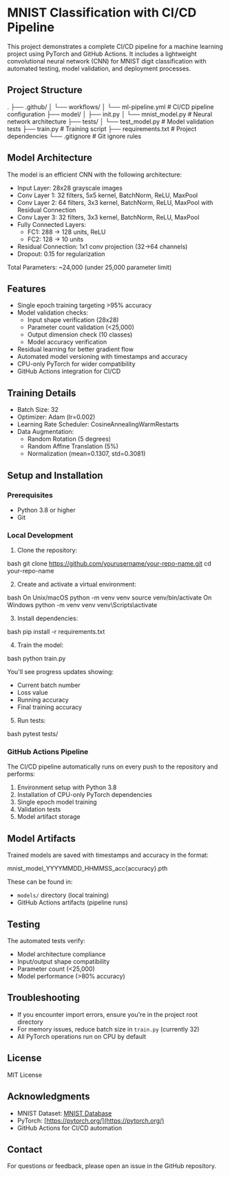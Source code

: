 # MNIST Classification with CI/CD Pipeline

This project demonstrates a complete CI/CD pipeline for a machine learning project using PyTorch and GitHub Actions. It includes a lightweight convolutional neural network (CNN) for MNIST digit classification with automated testing, model validation, and deployment processes.

## Project Structure

.
├── .github/
│ └── workflows/
│ └── ml-pipeline.yml # CI/CD pipeline configuration
├── model/
│ ├── init.py
│ └── mnist_model.py # Neural network architecture
├── tests/
│ └── test_model.py # Model validation tests
├── train.py # Training script
├── requirements.txt # Project dependencies
└── .gitignore # Git ignore rules



## Model Architecture
The model is an efficient CNN with the following architecture:
- Input Layer: 28x28 grayscale images
- Conv Layer 1: 32 filters, 5x5 kernel, BatchNorm, ReLU, MaxPool
- Conv Layer 2: 64 filters, 3x3 kernel, BatchNorm, ReLU, MaxPool with Residual Connection
- Conv Layer 3: 32 filters, 3x3 kernel, BatchNorm, ReLU, MaxPool
- Fully Connected Layers: 
  - FC1: 288 -> 128 units, ReLU
  - FC2: 128 -> 10 units
- Residual Connection: 1x1 conv projection (32->64 channels)
- Dropout: 0.15 for regularization

Total Parameters: ~24,000 (under 25,000 parameter limit)

## Features
- Single epoch training targeting >95% accuracy
- Model validation checks:
  - Input shape verification (28x28)
  - Parameter count validation (<25,000)
  - Output dimension check (10 classes)
  - Model accuracy verification
- Residual learning for better gradient flow
- Automated model versioning with timestamps and accuracy
- CPU-only PyTorch for wider compatibility
- GitHub Actions integration for CI/CD

## Training Details
- Batch Size: 32
- Optimizer: Adam (lr=0.002)
- Learning Rate Scheduler: CosineAnnealingWarmRestarts
- Data Augmentation:
  - Random Rotation (5 degrees)
  - Random Affine Translation (5%)
  - Normalization (mean=0.1307, std=0.3081)

## Setup and Installation

### Prerequisites
- Python 3.8 or higher
- Git

### Local Development
1. Clone the repository:

bash
git clone https://github.com/yourusername/your-repo-name.git
cd your-repo-name


2. Create and activate a virtual environment:

bash
On Unix/macOS
python -m venv venv
source venv/bin/activate
On Windows
python -m venv venv
venv\Scripts\activate


3. Install dependencies:

bash
pip install -r requirements.txt


4. Train the model:

bash
python train.py

You'll see progress updates showing:
- Current batch number
- Loss value
- Running accuracy
- Final training accuracy

5. Run tests:

bash
pytest tests/


### GitHub Actions Pipeline
The CI/CD pipeline automatically runs on every push to the repository and performs:
1. Environment setup with Python 3.8
2. Installation of CPU-only PyTorch dependencies
3. Single epoch model training
4. Validation tests
5. Model artifact storage

## Model Artifacts
Trained models are saved with timestamps and accuracy in the format:

mnist_model_YYYYMMDD_HHMMSS_acc{accuracy}.pth

These can be found in:
- `models/` directory (local training)
- GitHub Actions artifacts (pipeline runs)


## Testing
The automated tests verify:
- Model architecture compliance
- Input/output shape compatibility
- Parameter count (<25,000)
- Model performance (>80% accuracy)

## Troubleshooting
- If you encounter import errors, ensure you're in the project root directory
- For memory issues, reduce batch size in `train.py` (currently 32)
- All PyTorch operations run on CPU by default

## License
MIT License

## Acknowledgments
- MNIST Dataset: [MNIST Database](http://yann.lecun.com/exdb/mnist/)
- PyTorch: [https://pytorch.org/](https://pytorch.org/)
- GitHub Actions for CI/CD automation

## Contact
For questions or feedback, please open an issue in the GitHub repository.

